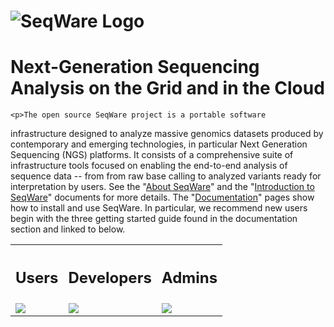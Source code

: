 
<div id="intro">
	<h1><img src="/assets/images/seqware_logo.png" alt="SeqWare Logo"></h1>
        <h1>Next-Generation Sequencing Analysis on the Grid and in the Cloud</h1>

	<p>The open source SeqWare project is a portable software
infrastructure designed to analyze massive genomics datasets produced by
contemporary and emerging technologies, in particular Next Generation
Sequencing (NGS) platforms.  It consists of a comprehensive suite of
infrastructure tools focused on enabling the end-to-end analysis of sequence
data -- from from raw base calling to analyzed variants ready for
interpretation by users. See the "<a href="/about/">About SeqWare</a>" and the "<a
href="/docs/1-introduction/">Introduction to SeqWare</a>" documents for more details.
The "<a href="/docs/">Documentation</a>" pages show how to install and use
SeqWare. In particular, we recommend new users begin with the three getting
started guide found in the documentation section and linked to below.</p>

<table>
<tr>
<th><h2><strong>Users</strong></h2></th>
<th><h2><strong>Developers</strong></h2></th>
<th><h2><strong>Admins</strong></h2></th>
</tr>
<tr>
<td><a href="/docs/3-getting-started/user-tutorial/"><img src="/assets/images/genome-capable_ico.png"/></a></td>
<td><a href="/docs/3-getting-started/developer-tutorial/"><img src="/assets/images/open-source_ico.png"/></a></td>
<td><a href="/docs/3-getting-started/admin-tutorial/"><img src="/assets/images/cloud-based_ico.png"/></a></td>
</tr>
</table>

</div>
